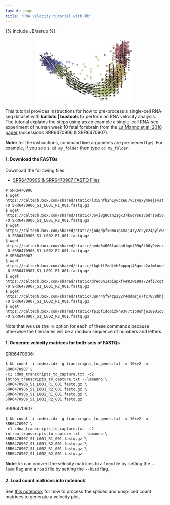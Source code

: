 ```yaml
---
layout: page
title: "RNA velocity tutorial with kb"
---
```


{% include JB/setup %}

<p align="center">
  <a href="">
    <img src="assets/website_velocity.jpg" width="60%">
  </a>
</p>

This tutorial provides instructions for how to pre-process a single-cell RNA-seq dataset with __kallisto &#124; bustools__ to perform an RNA velocity analysis. The tutorial explains the steps using as an example a single-cell RNA-seq experiment of human week 10 fetal forebrain from the [La Manno et al. 2018 paper](https://doi.org/10.1038/s41586-018-0414-6) (accessions SRR6470906 & SRR6470907).

__Note:__ for the instructions, command line arguments are preceeded by`$`. For example, if you see `$ cd my_folder` then type `cd my_folder`.

#### 1. Download the FASTQs
Download the following files:
- [SRR6470906 & SRR6470907 FASTQ Files](https://www.ebi.ac.uk/ena/data/view/PRJNA429950)

```
# SRR6470906
$ wget https://caltech.box.com/shared/static/l3i8nfh2h1yvcze67v3z4uxymnejsvst.gz -O SRR6470906_S1_L001_R1_001.fastq.gz
$ wget https://caltech.box.com/shared/static/3ovi8g86zn21gx37kwors6zvpdrs6d5o.gz -O SRR6470906_S1_L001_R2_001.fastq.gz
$ wget https://caltech.box.com/shared/static/jodgdpfx0mo1g4maj4ry2c2yc24pylew.gz -O SRR6470906_S1_L002_R1_001.fastq.gz
$ wget https://caltech.box.com/shared/static/nmdq64606laubo0fgml09q8k00y9eecz.gz -O SRR6470906_S1_L002_R2_001.fastq.gz
# SRR6470907
$ wget https://caltech.box.com/shared/static/tkgbft2ddfvb6hppqi43qxcs2afmloud.gz -O SRR6470907_S1_L001_R1_001.fastq.gz
$ wget https://caltech.box.com/shared/static/dred8n1abiupxfve83w199a724fi7cqt.gz -O SRR6470907_S1_L001_R2_001.fastq.gz
$ wget https://caltech.box.com/shared/static/3unr4hf94zp2y2r4ddmzjo7fc78v8hhj.gz -O SRR6470907_S1_L002_R1_001.fastq.gz
$ wget https://caltech.box.com/shared/static/fp1pf1dqoizkn93v7t1b0uhje18901cv.gz -O SRR6470907_S1_L002_R2_001.fastq.gz
```
Note that we use the `-O` option for each of these commands because otherwise the filenames will be a random sequence of numbers and letters.

#### 1. Generate velocity matrices for both sets of FASTQs
SRR6470906:
```
$ kb count -i index.idx -g transcripts_to_genes.txt -x 10xv2 -o SRR6470907 \
-c1 cdna_transcripts_to_capture.txt -c2 intron_transcripts_to_capture.txt --lamanno \
SRR6470906_S1_L001_R1_001.fastq.gz \
SRR6470906_S1_L001_R2_001.fastq.gz \
SRR6470906_S1_L002_R1_001.fastq.gz \
SRR6470906_S1_L002_R2_001.fastq.gz
```
SRR6470907:
```
$ kb count -i index.idx -g transcripts_to_genes.txt -x 10xv2 -o SRR6470907 \
-c1 cdna_transcripts_to_capture.txt -c2 intron_transcripts_to_capture.txt --lamanno \
SRR6470907_S1_L001_R1_001.fastq.gz \
SRR6470907_S1_L001_R2_001.fastq.gz \
SRR6470907_S1_L002_R1_001.fastq.gz \
SRR6470907_S1_L002_R2_001.fastq.gz
```
__Note__: `kb` can convert the velocity matrices to a  `loom` file by setting the `--loom` flag and a `h5ad` file by setting the `--h5ad` flag.

#### 2. Load count matrices into notebook
See [this notebook](https://github.com/BUStools/getting_started/blob/master/velocity_tutorial.ipynb) for how to process the spliced and unspliced count matrices to generate a velocity plot.
